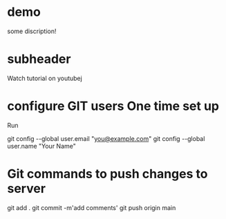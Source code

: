# demo

some discription!

# subheader

Watch tutorial on youtubej
# configure GIT users One time set up
Run

  git config --global user.email "you@example.com"
  git config --global user.name "Your Name"

# Git commands to push changes to server
git add .
git commit -m'add comments'
git push origin main